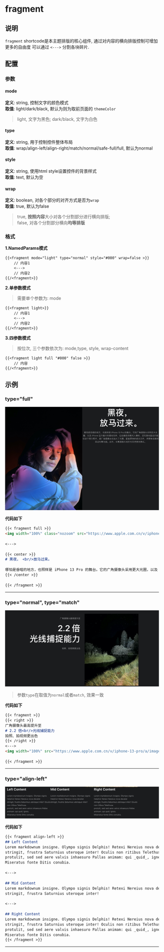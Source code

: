 # fragment

## 说明

`fragment` shortcode是本主题排版的核心组件, 通过对内容的横向排版控制可增加更多的自由度
可以通过 `<--->` 分割各块碎片.

## 配置

### 参数

#### mode

**定义**: string, 控制文字的颜色模式<br/>
**取值**: light/dark/black, 默认为则为取前页面的 `themeColor`

> light, 文字为黑色; dark/black, 文字为白色

#### type

**定义**: string, 用于控制控件整体布局<br/>
**取值**: wrap/align-left/align-right/match/normal/safe-full/full, 默认为normal


#### style

**定义**: string, 使用html style设置控件的背景样式<br/>
**取值**: text, 默认为空

#### wrap

**定义**: boolean, 对各个部分的对齐方式是否为`wrap`<br/>
**取值**: true, 默认为false

> true, **按照内容**大小对各个分割部分进行横向排版; <br/>false, 对各个分割部分横向**均等排版**

### 格式 

**1.NamedParams模式**
```
{{<fragment mode="light" type="normal" style="#000" wrap=false >}}
    // 内容1
    <--->
    // 内容2
{{/<fragment>}}
```

**2.单参数模式**

> 需要单个参数为: mode<br/>
```
{{<fragment light>}}
    // 内容1
    <--->
    // 内容2
{{/<fragment>}}
```

**3.四参数模式**

> 按位次, 三个参数依次为: mode,type, style, wrap-content

```
{{<fragment light full "#000" false >}}
    // 内容
{{/<fragment>}}
```

## 示例

### type="full"

![](https://raw.githubusercontent.com/qbeenslee/CDN/master/screenshot/2022/05-01/101240b29-83FAB748C86A.jpg)

**代码如下**

``` md
{{< fragment full >}}
<img width="100%" class="nozoom" src="https://www.apple.com.cn/v/iphone-13-pro/a/images/overview/camera/low-light/night_mode_photography_1__benvdg76737m_large_2x.jpg"/>

<--->

{{< center >}}
# 黑夜， <br/>放马过来。

哪怕是昏暗的地方，也照样是 iPhone 13 Pro 的舞台。它的广角摄像头采用更大光圈，以及 iPhone 迄今最大的感光元件，在拍摄夜间模式人像时，还有激光雷达扫描仪这个得力帮手。超广角摄像头也加大了光圈，配备更快的感光元件，并拥有全新的自动对焦功能。此外，长焦摄像头现在也支持夜间模式。
{{< /center >}}

{{< /fragment >}}
```

----

### type="normal", type="match"

![](https://raw.githubusercontent.com/qbeenslee/CDN/master/screenshot/2022/05-01/101901696-74B3CC5FCAA5.jpg)

> 参数`type`在取值为`normal`或者`match`, 效果一致

**代码如下**
``` md
{{< fragment >}}
{{< right >}}
广角摄像头最高提升至
# 2.2 倍<br/>光线捕捉能力
拍照、拍视频更出色
{{< /right >}}
<--->
<img width="100%" src="https://www.apple.com.cn/v/iphone-13-pro/a/images/overview/camera/low-light/night_mode_photography_2__ehwbgu52pjiq_large_2x.jpg"/>

{{< /fragment >}}

```

----

### type="align-left"

![](https://raw.githubusercontent.com/qbeenslee/CDN/master/screenshot/2022/05-01/102656e0b-000BBBD8B6CE.jpg)

**代码如下**
``` md
{{< fragment align-left >}}
## Left Content
Lorem markdownum insigne. Olympo signis Delphis! Retexi Nereius nova develat
stringit, frustra Saturnius uteroque inter! Oculis non ritibus Telethusa
protulit, sed sed aere valvis inhaesuro Pallas animam: qui _quid_, ignes.
Miseratus fonte Ditis conubia.

<--->

## Mid Content
Lorem markdownum insigne. Olympo signis Delphis! Retexi Nereius nova develat
stringit, frustra Saturnius uteroque inter!

<--->

## Right Content
Lorem markdownum insigne. Olympo signis Delphis! Retexi Nereius nova develat
stringit, frustra Saturnius uteroque inter! Oculis non ritibus Telethusa
protulit, sed sed aere valvis inhaesuro Pallas animam: qui _quid_, ignes.
Miseratus fonte Ditis conubia.
{{< /fragment >}}
```
----
